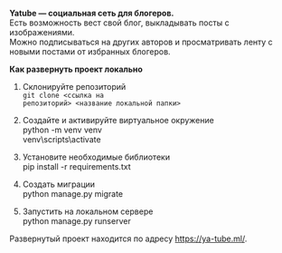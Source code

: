<b>Yatube — социальная сеть для блогеров.</b>
<br>Есть возможность вест свой блог, выкладывать посты с изображениями.
<br>Можно подписываться на других авторов и просматривать ленту с новыми постами от избранных блогеров.

<b>Как развернуть проект локально</b>

1. Склонируйте репозиторий
<br><code>git clone <ссылка на репозиторий> <название локальной папки></code>

2. Создайте и активируйте виртуальное окружение
<br>python -m venv venv
<br>venv\scripts\activate

3. Установите необходимые библиотеки
<br>pip install -r requirements.txt

4. Создать миграции
<br>python manage.py migrate

4. Запустить на локальном сервере
<br>python manage.py runserver

Развернутый проект находится по адресу https://ya-tube.ml/.
